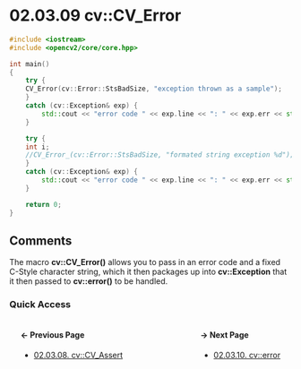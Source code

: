 # 02.03.09 cv::CV_Error

```cxx
#include <iostream>
#include <opencv2/core/core.hpp>

int main()
{
    try {
    CV_Error(cv::Error::StsBadSize, "exception thrown as a sample");
    }
    catch (cv::Exception& exp) {
        std::cout << "error code " << exp.line << ": " << exp.err << std::endl;
    }

    try {
    int i;
    //CV_Error_(cv::Error::StsBadSize, "formated string exception %d");
    }
    catch (cv::Exception& exp) {
        std::cout << "error code " << exp.line << ": " << exp.err << std::endl;
    }

    return 0;
}

```

## <span title="References: Learning OpenCV 3 - page 63">Comments</span>

The macro **cv::CV_Error()** allows you to pass in an error code and a fixed C-Style character string, which it then packages up into **cv::Exception** that it then passed to **cv::error()** to be handled.

### Quick Access

<div class="previous_page" style="float:left;margin-left:20px;margin-right:20px">

#### &#8592; Previous Page

* [02.03.08. cv::CV_Assert](./../../02.data_types/03.utility_functions/08.assertions.md)

</div>
<div class="next_page" style="float:right;margin-left:20px;margin-right:20px">

#### &#8594; Next Page

* [02.03.10. cv::error](./../../02.data_types/03.utility_functions/10.error.md)

</div>
